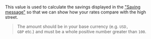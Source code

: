 This value is used to calculate the savings displayed in the 
<a href="#{{$group}}_{{$type}}_results_message" title="Saving message">"Saving message"</a> so that we can show how 
your rates compare with the high street.

> The amount should be in your base currency (e.g. <code>USD, GBP</code> etc.) and must be a whole positive number greater than `100`.
